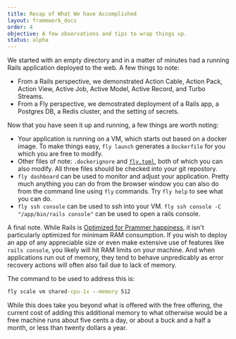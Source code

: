 ```yaml
---
title: Recap of What We have Accomplished
layout: framework_docs
order: 4
objective: A few observations and tips to wrap things up.
status: alpha
---
```


We started with an empty directory and in a matter of minutes had a running
Rails application deployed to the web.  A few things to note:

  * From a Rails perspective, we demonstrated Action Cable, Action Pack,
    Action View, Active Job, Active Model, Active Record, and Turbo
    Streams.
  * From a Fly perspective, we demostrated deployment of a Rails app,
    a Postgres DB, a Redis cluster, and the setting of secrets.

Now that you have seen it up and running, a few things are worth noting:

  * Your application is running on a VM, which starts out based on a
    docker image.  To make things easy, `fly launch` generates a
    `Dockerfile` for you which you are free to modify.
  * Other files of note: `.dockerignore` and [`fly.toml`](https://fly.io/docs/reference/configuration/), both of which you can also modify.  All three files
    should be checked into your git repostory.
  * `fly dashboard` can be used to monitor and adjust your application.  Pretty
    much anything you can do from the browser window you can also do from the
    command line using `fly` commands.  Try `fly help` to see what you can do.
  * `fly ssh console` can be used to ssh into your VM.  `fly ssh console -C "/app/bin/rails console"` can be used to open a rails console.

A final note.  While Rails is [Optimized for Prammer happiness](https://rubyonrails.org/doctrine#optimize-for-programmer-happiness), it isn't particularly optimized for minimam RAM consumption. If you wish to deploy an app of any appreciable size or even make extensive use of features like `rails console`, you likely will hit RAM limits on your machine.  And when applications run out of memory, they tend to behave unpredicably as error recovery actions will often also fail due to lack of memory.

The command to be used to address this is:

```cmd
fly scale vm shared-cpu-1x --memory 512
```

While this does take you beyond what is offered with the free offering, the current
cost of adding this additional memory to what otherwise would be a free machine runs about five cents a day, or about a buck and a half a month, or less than twenty dollars a year.